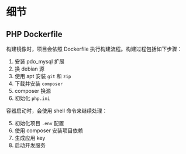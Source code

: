 # 细节

## PHP Dockerfile

构建镜像时，项目会依照 Dockerfile 执行构建流程。构建过程包括如下步骤：

1. 安装 pdo_mysql 扩展
2. 换 debian 源
3. 使用 apt 安装  `git` 和 `zip`
2. 下载并安装 `composer`
4. composer 换源
6. 初始化 `php.ini`

容器启动时，会使用 shell 命令来继续处理：

5. 初始化项目 `.env` 配置
7. 使用 composer 安装项目依赖
8. 生成应用 key
9. 启动开发服务